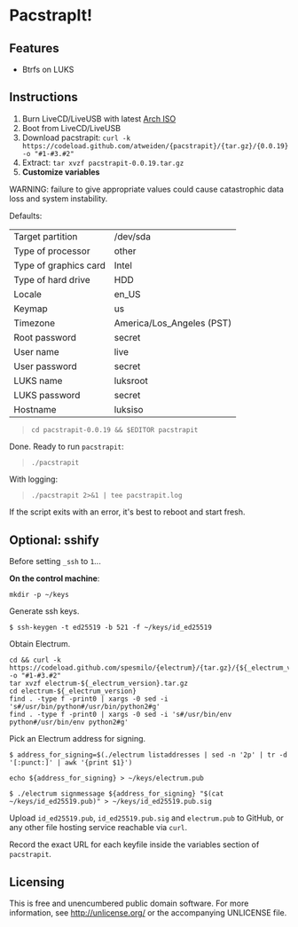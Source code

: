PacstrapIt!
===========

Features
--------

- Btrfs on LUKS


Instructions
------------

1. Burn LiveCD/LiveUSB with latest [Arch ISO](https://www.archlinux.org/download/)
2. Boot from LiveCD/LiveUSB
3. Download pacstrapit: `curl -k https://codeload.github.com/atweiden/{pacstrapit}/{tar.gz}/{0.0.19} -o "#1-#3.#2"`
4. Extract: `tar xvzf pacstrapit-0.0.19.tar.gz`
5. **Customize variables**

WARNING: failure to give appropriate values could cause catastrophic
data loss and system instability.

Defaults:

<table>
<tr><td>Target partition</td><td>/dev/sda</td><tr>
<tr><td>Type of processor</td><td>other</td><tr>
<tr><td>Type of graphics card</td><td>Intel</td><tr>
<tr><td>Type of hard drive</td><td>HDD</td><tr>
<tr><td>Locale</td><td>en_US</td><tr>
<tr><td>Keymap</td><td>us</td><tr>
<tr><td>Timezone</td><td>America/Los_Angeles (PST)</td><tr>
<tr><td>Root password</td><td>secret</td><tr>
<tr><td>User name</td><td>live</td><tr>
<tr><td>User password</td><td>secret</td><tr>
<tr><td>LUKS name</td><td>luksroot</td><tr>
<tr><td>LUKS password</td><td>secret</td><tr>
<tr><td>Hostname</td><td>luksiso</td><tr>
</table>

> `cd pacstrapit-0.0.19 && $EDITOR pacstrapit`

Done. Ready to run `pacstrapit`:

> `./pacstrapit`

With logging:

> `./pacstrapit 2>&1 | tee pacstrapit.log`

If the script exits with an error, it's best to reboot and start fresh.


Optional: sshify
----------------

Before setting `_ssh` to `1`...

**On the control machine**:

`mkdir -p ~/keys`

Generate ssh keys.

```
$ ssh-keygen -t ed25519 -b 521 -f ~/keys/id_ed25519
```

Obtain Electrum.

```
cd && curl -k https://codeload.github.com/spesmilo/{electrum}/{tar.gz}/{${_electrum_version}} -o "#1-#3.#2"
tar xvzf electrum-${_electrum_version}.tar.gz
cd electrum-${_electrum_version}
find . -type f -print0 | xargs -0 sed -i 's#/usr/bin/python#/usr/bin/python2#g'
find . -type f -print0 | xargs -0 sed -i 's#/usr/bin/env python#/usr/bin/env python2#g'
```

Pick an Electrum address for signing.

```
$ address_for_signing=$(./electrum listaddresses | sed -n '2p' | tr -d '[:punct:]' | awk '{print $1}')
```

```
echo ${address_for_signing} > ~/keys/electrum.pub
```

```
$ ./electrum signmessage ${address_for_signing} "$(cat ~/keys/id_ed25519.pub)" > ~/keys/id_ed25519.pub.sig
```

Upload `id_ed25519.pub`, `id_ed25519.pub.sig` and `electrum.pub` to
GitHub, or any other file hosting service reachable via `curl`.

Record the exact URL for each keyfile inside the variables section of
`pacstrapit`.


Licensing
---------

This is free and unencumbered public domain software. For more
information, see http://unlicense.org/ or the accompanying UNLICENSE file.
